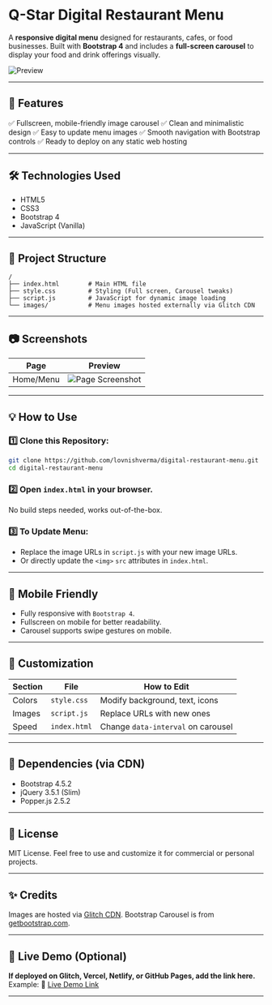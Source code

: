 # Q-Star Digital Restaurant Menu

A **responsive digital menu** designed for restaurants, cafes, or food businesses. Built with **Bootstrap 4** and includes a **full-screen carousel** to display your food and drink offerings visually.

![Preview](https://cdn.glitch.global/e9c71af1-92e9-47c4-bc4c-89216db142ae/1.png?v=1717395779074)

---

## 🚀 Features

✅ Fullscreen, mobile-friendly image carousel
✅ Clean and minimalistic design
✅ Easy to update menu images
✅ Smooth navigation with Bootstrap controls
✅ Ready to deploy on any static web hosting

---

## 🛠️ Technologies Used

* HTML5
* CSS3
* Bootstrap 4
* JavaScript (Vanilla)

---

## 📂 Project Structure

```
/
├── index.html        # Main HTML file
├── style.css         # Styling (Full screen, Carousel tweaks)
├── script.js         # JavaScript for dynamic image loading
└── images/           # Menu images hosted externally via Glitch CDN
```

---

## 📷 Screenshots

| Page      | Preview                                                                                                  |
| --------- | -------------------------------------------------------------------------------------------------------- |
| Home/Menu | ![Page Screenshot](https://cdn.glitch.global/e9c71af1-92e9-47c4-bc4c-89216db142ae/1.png?v=1717395779074) |

---

## 💡 How to Use

### 1️⃣ Clone this Repository:

```bash
git clone https://github.com/lovnishverma/digital-restaurant-menu.git
cd digital-restaurant-menu
```

### 2️⃣ Open `index.html` in your browser.

No build steps needed, works out-of-the-box.

### 3️⃣ To Update Menu:

* Replace the image URLs in `script.js` with your new image URLs.
* Or directly update the `<img>` `src` attributes in `index.html`.

---

## 📱 Mobile Friendly

* Fully responsive with `Bootstrap 4`.
* Fullscreen on mobile for better readability.
* Carousel supports swipe gestures on mobile.

---

## 🎨 Customization

| Section | File         | How to Edit                        |
| ------- | ------------ | ---------------------------------- |
| Colors  | `style.css`  | Modify background, text, icons     |
| Images  | `script.js`  | Replace URLs with new ones         |
| Speed   | `index.html` | Change `data-interval` on carousel |

---

## 🔧 Dependencies (via CDN)

* Bootstrap 4.5.2
* jQuery 3.5.1 (Slim)
* Popper.js 2.5.2

---

## 📝 License

MIT License.
Feel free to use and customize it for commercial or personal projects.

---

## ✨ Credits

Images are hosted via [Glitch CDN](https://glitch.com).
Bootstrap Carousel is from [getbootstrap.com](https://getbootstrap.com).

---

## 🌟 Live Demo (Optional)

**If deployed on Glitch, Vercel, Netlify, or GitHub Pages, add the link here.**
Example:
🔗 [Live Demo Link](https://your-site-url)

---


